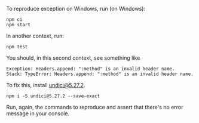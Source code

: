 To reproduce exception on Windows, run (on Windows):

```
npm ci
npm start
```

In another context, run:

```
npm test
```

You should, in this second context, see something like

```
Exception: Headers.append: ":method" is an invalid header name.
Stack: TypeError: Headers.append: ":method" is an invalid header name.
```

To fix this, install undici@5.27.2.

```
npm i -S undici@5.27.2 --save-exact
```

Run, again, the commands to reproduce and assert that there's no error message in your console.
